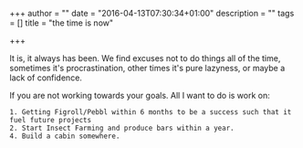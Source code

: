 +++
author = ""
date = "2016-04-13T07:30:34+01:00"
description = ""
tags = []
title = "the time is now"

+++

It is, it always has been. We find excuses not to do things all of the time, sometimes it's procrastination, other times
it's pure lazyness, or maybe a lack of confidence.

If you are not working towards your goals. All I want to do is work on:

    1. Getting Figroll/Pebbl within 6 months to be a success such that it fuel future projects
    2. Start Insect Farming and produce bars within a year.
    4. Build a cabin somewhere.
